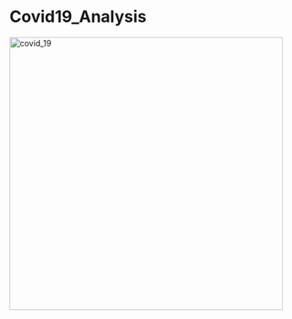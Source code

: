 # Covid19_Analysis

<img width="479" alt="covid_19" src="https://github.com/chikann100/Covid19_Analysis/assets/149578332/3fc5ec3a-ca29-4e55-b6ee-cdbbaa0c0450">
